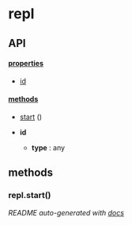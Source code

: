 # repl



## API

#### [properties](#repl-properties)

  - [id](#repl-properties-id)


#### [methods](#repl-methods)

  - [start](#repl-methods-start) ()




- **id** 

  - **type** : any


<a name="repl-methods"></a> 

## methods 

<a name="repl-methods-start"></a> 

### repl.start()



*README auto-generated with [docs](https://github.com/bigcompany/resources/tree/master/docs)*